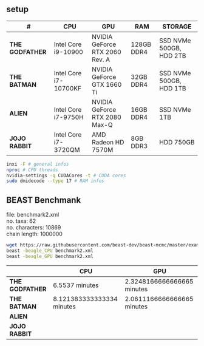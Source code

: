 ## setup

| #                 | CPU                   | GPU                            | RAM        | STORAGE                 |
| ----------------- | --------------------- | ------------------------------ | ---------- | ----------------------- |
| **THE GODFATHER** | Intel Core i9-10900   | NVIDIA GeForce RTX 2060 Rev. A | 128GB DDR4 | SSD NVMe 500GB, HDD 2TB |
| **THE BATMAN**    | Intel Core i7-10700KF | NVIDIA GeForce GTX 1660 Ti     | 32GB DDR4  | SSD NVMe 500GB, HDD 1TB |
| **ALIEN**         | Intel Core i7-9750H   | NVIDIA GeForce RTX 2080 Max-Q  | 16GB DDR4  | SSD NVMe 1TB            |
| **JOJO RABBIT**   | Intel Core i7-3720QM  | AMD Radeon HD 7570M            | 8GB DDR3   | HDD 750GB               |

```sh
inxi -F # general infos
nproc # CPU threads
nvidia-settings -q CUDACores -t # CUDA cores
sudo dmidecode --type 17 # RAM infos
```

## BEAST Benchmank

file: benchmark2.xml <br>
no. taxa: 62 <br>
no. characters: 10869 <br>
chain length: 1000000

```sh
wget https://raw.githubusercontent.com/beast-dev/beast-mcmc/master/examples/Benchmarks/benchmark2.xml
beast -beagle_CPU benchmark2.xml
beast -beagle_GPU benchmark2.xml
```

|                   | CPU                       | GPU                        |
| ----------------- | ------------------------- | -------------------------- |
| **THE GODFATHER** | 6.5537 minutes            | 2.3248166666666665 minutes |
| **THE BATMAN**    | 8.121383333333334 minutes | 2.0611166666666665 minutes |
| **ALIEN**         |                           |                            |
| **JOJO RABBIT**   |                           |                            |
